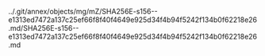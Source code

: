 ../.git/annex/objects/mg/mZ/SHA256E-s156--e1313ed7472a137c25ef66f8f40f4649e925d34f4b94f5242f134b0f62218e26.md/SHA256E-s156--e1313ed7472a137c25ef66f8f40f4649e925d34f4b94f5242f134b0f62218e26.md